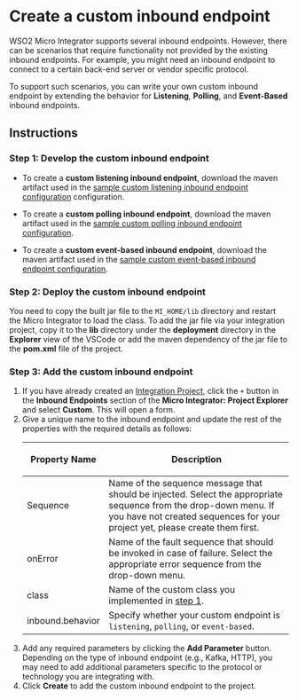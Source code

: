 # Create a custom inbound endpoint

WSO2 Micro Integrator supports several inbound endpoints. However, there can be scenarios that require functionality not provided by the existing inbound endpoints. For example, you might need an inbound endpoint to connect to a certain back-end server or vendor specific protocol.

To support such scenarios, you can write your own custom inbound endpoint by extending the behavior for **Listening**, **Polling**, and **Event-Based** inbound endpoints.

## Instructions

### Step 1: Develop the custom inbound endpoint

- To create a **custom listening inbound endpoint**, download the maven artifact used in the [sample custom listening inbound endpoint configuration](https://github.com/wso2-docs/ESB/tree/master/ESB-Artifacts/inbound/custom_inbound_listening) configuration.

- To create a **custom polling inbound endpoint**, download the maven artifact used in the [sample custom polling inbound endpoint configuration](https://github.com/wso2-docs/ESB/tree/master/ESB-Artifacts/inbound/custom_inbound).

- To create a **custom event-based inbound endpoint**, download the maven artifact used in the [sample custom event-based inbound endpoint configuration](https://github.com/wso2-docs/ESB/tree/master/ESB-Artifacts/inbound/custom_inbound_waiting).

### Step 2: Deploy the custom inbound endpoint

You need to copy the built jar file to the `MI_HOME/lib` directory and restart the Micro Integrator to load the class.
To add the jar file via your integration project, copy it to the <b>lib</b> directory under the <b>deployment</b> directory in the **Explorer** view of the VSCode or add the maven dependency of the jar file to the <b>pom.xml</b> file of the project.

### Step 3: Add the custom inbound endpoint

1. If you have already created an [Integration Project]({{base_path}}/develop/create-integration-project), click the `+` button in the **Inbound Endpoints** section of the **Micro Integrator: Project Explorer** and select **Custom**. This will open a form.
2. Give a unique name to the inbound endpoint and update the rest of the properties with the required details as follows:
	<table>
   		<thead>
	  		<tr>
		 		<th>
					<p>Property Name</p>
		 		</th>
		 		<th>
					<p>Description</p>
		 		</th>
	  		</tr>
   		</thead>
   		<tbody>
	  		<tr>
		 		<td>
				  Sequence
				 </td>
				 <td>Name of the sequence message that should be injected. Select the appropriate sequence from the drop-down menu. If you have not created sequences for your project yet, please create them first.</td>
			 </tr>
			 <tr>
				 <td>
				  onError
				 </td>
				 <td>Name of the fault sequence that should be invoked in case of failure. Select the appropriate error sequence from the drop-down menu.</td>
			 </tr>
			 <tr>
				 <td>
				  class
				 </td>
				 <td>
				  Name of the custom class you implemented in <a href="#step-1-developing-a-custom-inbound-endpoint">step 1</a>.
				 </td>
			  </tr>
			  <tr>
				 <td>
				  inbound.behavior
				 </td>
				 <td>
				  Specify whether your custom endpoint is <code>listening</code>, <code>polling</code>, or <code>event-based</code>.
				 </td>
			  </tr>
		   </tbody>
		</table>  
3. Add any required parameters by clicking the **Add Parameter** button. Depending on the type of inbound endpoint (e.g., Kafka, HTTP), you may need to add additional parameters specific to the protocol or technology you are integrating with. 
4. Click **Create** to add the custom inbound endpoint to the project.
